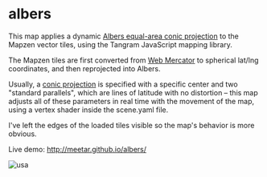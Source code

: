 # albers

This map applies a dynamic [Albers equal-area conic projection](https://en.wikipedia.org/wiki/Albers_projection) to the Mapzen vector tiles, using the Tangram JavaScript mapping library.

The Mapzen tiles are first converted from [Web Mercator](https://en.wikipedia.org/wiki/Web_Mercator) to spherical lat/lng coordinates, and then reprojected into Albers.

Usually, a [conic projection](https://en.wikipedia.org/wiki/Map_projection#Conic) is specified with a specific center and two "standard parallels", which are lines of latitude with no distortion – this map adjusts all of these parameters in real time with the movement of the map, using a vertex shader inside the scene.yaml file.

I've left the edges of the loaded tiles visible so the map's behavior is more obvious.

Live demo: http://meetar.github.io/albers/

![usa](https://cloud.githubusercontent.com/assets/459970/10209464/83f25b72-67a9-11e5-95d6-ba116b966d04.jpg)

